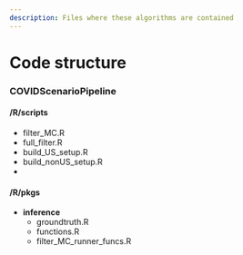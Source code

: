 ```yaml
---
description: Files where these algorithms are contained
---
```


# Code structure

### COVIDScenarioPipeline

#### **/R/scripts**

* filter\_MC.R
* full\_filter.R
* build\_US\_setup.R
* build\_nonUS\_setup.R
*

#### **/R/pkgs**



* **inference**
  * groundtruth.R
  * functions.R
  * filter\_MC\_runner\_funcs.R
